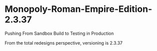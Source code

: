 # Monopoly-Roman-Empire-Edition-2.3.37
Pushing From Sandbox Build to Testing in Production

From the total redesigns perspective, versioning is 2.3.37

